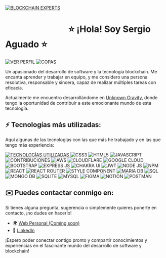 [![BLOCKCHAIN EXPERTS](https://i.postimg.cc/QNT9NkQm/Sin-t-tulo-1.png)](https://postimg.cc/MXzKdBrf)

# &nbsp;&nbsp;&nbsp;&nbsp;&nbsp;&nbsp;&nbsp;&nbsp;&nbsp;&nbsp;&nbsp;&nbsp;&nbsp;&nbsp;&nbsp;&nbsp;&nbsp;&nbsp;&nbsp;&nbsp;&nbsp;&nbsp;&nbsp;&nbsp;&nbsp;&nbsp;&nbsp;&nbsp;&nbsp;&nbsp;⭐ ¡Hola! Soy Sergio Aguado ⭐
![VER PERFIL](https://komarev.com/ghpvc/?username=duals3r&label=Profile%20views&color=0e75b6&style=flat)
 ![COPAS](https://github-profile-trophy.vercel.app/?username=duals3r&theme=nord&no-frame=true&no-bg=true&margin-w=4&column=4)

Un apasionado del desarrollo de software y la tecnología blockchain. Me encanta aprender y trabajar en equipo, y me considero una persona resolutiva, responsable y sincera, capaz de realizar múltiples tareas con eficacia.

Actualmente me encuentro desarrollándome en [Unknown Gravity](https://www.unknowngravity.com/), donde tengo la oportunidad de contribuir a este emocionante mundo de esta tecnología.

## ⚡ Tecnologías más utilizadas:
Aquí algunas de las tecnologías con las que más he trabajado y en las que tengo más experiencia:

[![TECNOLOGÍAS UTILIZADAS](https://i.postimg.cc/qqnM4TFr/rey3z4n04v8tkyv3q7of72d98ws8-copia.webp)](https://postimg.cc/Zvbhx1Zs)
![CSS3](https://img.shields.io/badge/css3-%231572B6.svg?style=for-the-badge&logo=css3&logoColor=white)
![HTML5](https://img.shields.io/badge/html5-%23E34F26.svg?style=for-the-badge&logo=html5&logoColor=white)
![JAVASCRIPT](https://img.shields.io/badge/javascript-%23323330.svg?style=for-the-badge&logo=javascript&logoColor=%23F7DF1E)
![CONTRIBUCIONES](https://github-readme-streak-stats.herokuapp.com?user=DualS3r&theme=dark&max-width=100%)
![AWS](https://img.shields.io/badge/AWS-%23FF9900.svg?style=for-the-badge&logo=amazon-aws&logoColor=white)
![CLOUDFLARE](https://img.shields.io/badge/Cloudflare-F38020?style=for-the-badge&logo=Cloudflare&logoColor=white)
![GOOGLE CLOUD](https://img.shields.io/badge/Google%20Cloud-%234285F4.svg?style=for-the-badge&logo=google-cloud&logoColor=white)
![BOOTSTRAP](https://img.shields.io/badge/bootstrap-%23563D7C.svg?style=for-the-badge&logo=bootstrap&logoColor=white)
![EXPRESS JS](https://img.shields.io/badge/express.js-%23404d59.svg?style=for-the-badge&logo=express&logoColor=%2361DAFB)
![CHAKRA UI](https://img.shields.io/badge/chakra-%234ED1C5.svg?style=for-the-badge&logo=chakraui&logoColor=white)
![JWT](https://img.shields.io/badge/JWT-black?style=for-the-badge&logo=JSON%20web%20tokens)
![NODE JS](https://img.shields.io/badge/node.js-6DA55F?style=for-the-badge&logo=node.js&logoColor=white)
![NPM](https://img.shields.io/badge/NPM-%23000000.svg?style=for-the-badge&logo=npm&logoColor=white)
![REACT](https://img.shields.io/badge/react-%2320232a.svg?style=for-the-badge&logo=react&logoColor=%2361DAFB)
![REACT ROUTER](https://img.shields.io/badge/React_Router-CA4245?style=for-the-badge&logo=react-router&logoColor=white)
![STYLE COMPONENT](https://img.shields.io/badge/styled--components-DB7093?style=for-the-badge&logo=styled-components&logoColor=white)
![MARIA DB](https://img.shields.io/badge/MariaDB-003545?style=for-the-badge&logo=mariadb&logoColor=white)
![SQL](https://img.shields.io/badge/Microsoft%20SQL%20Sever-CC2927?style=for-the-badge&logo=microsoft%20sql%20server&logoColor=white)
![MONGO DB](https://img.shields.io/badge/MongoDB-%234ea94b.svg?style=for-the-badge&logo=mongodb&logoColor=white)
![SQLITE](https://img.shields.io/badge/sqlite-%2307405e.svg?style=for-the-badge&logo=sqlite&logoColor=white)
![MYSQL](https://img.shields.io/badge/mysql-%2300f.svg?style=for-the-badge&logo=mysql&logoColor=white)
![FIGMA](https://img.shields.io/badge/figma-%23F24E1E.svg?style=for-the-badge&logo=figma&logoColor=white)
![NOTION](https://img.shields.io/badge/Notion-%23000000.svg?style=for-the-badge&logo=notion&logoColor=white)
![POSTMAN](https://img.shields.io/badge/Postman-FF6C37?style=for-the-badge&logo=postman&logoColor=white)



## ✉️ Puedes contactar conmigo en:

Si tienes alguna pregunta, sugerencia o simplemente quieres ponerte en contacto, ¡no dudes en hacerlo! 

- 🌍 [Web Personal (Coming soon)](https://www.duals3r.com)
- 🏢 [LinkedIn](https://www.linkedin.com/in/sergio-aguado/)

¡Espero poder conectar contigo pronto y compartir conocimientos y experiencias en el fascinante mundo del desarrollo de software y blockchain!

